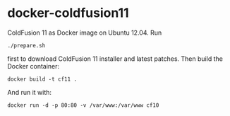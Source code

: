 docker-coldfusion11
===================

ColdFusion 11 as Docker image on Ubuntu 12.04. Run

    ./prepare.sh

first to download ColdFusion 11 installer and latest patches. Then build the Docker container:

    docker build -t cf11 .

And run it with:

    docker run -d -p 80:80 -v /var/www:/var/www cf10
